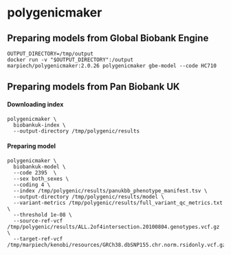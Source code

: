 # polygenicmaker

## Preparing models from Global Biobank Engine
```
OUTPUT_DIRECTORY=/tmp/output
docker run -v "$OUTPUT_DIRECTORY":/output marpiech/polygenicmaker:2.0.26 polygenicmaker gbe-model --code HC710
```

## Preparing models from Pan Biobank UK
#### Downloading index
```
polygenicmaker \
  biobankuk-index \
  --output-directory /tmp/polygenic/results
```
#### Preparing model
```
polygenicmaker \
  biobankuk-model \
  --code 2395  \
  --sex both_sexes \
  --coding 4 \
  --index /tmp/polygenic/results/panukbb_phenotype_manifest.tsv \
  --output-directory /tmp/polygenic/results/model \
  --variant-metrics /tmp/polygenic/results/full_variant_qc_metrics.txt \
  --threshold 1e-08 \
  --source-ref-vcf /tmp/polygenic/results/ALL.2of4intersection.20100804.genotypes.vcf.gz \
  --target-ref-vcf /tmp/marpiech/kenobi/resources/GRCh38.dbSNP155.chr.norm.rsidonly.vcf.gz
```
